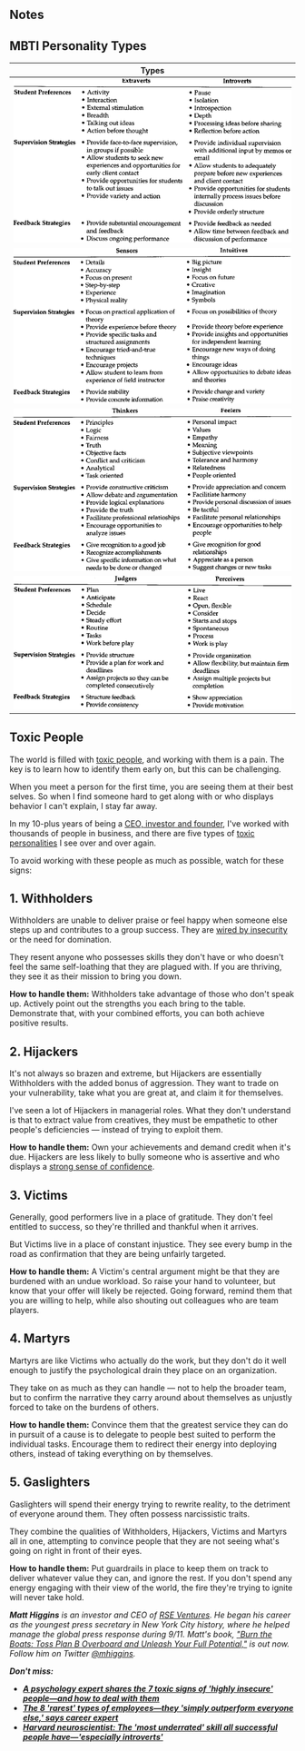 ## Notes

## MBTI Personality Types
| Types |
|-------|
| ![EI](https://github.com/ntiwari78/mgmt/blob/master/Images/Fieid-Education-Preferences-of-Extraverts-and-Introverts.png) |
| ![SN](https://github.com/ntiwari78/mgmt/blob/master/Images/Fieid-Education-Preferences-of-Sensors-and-intuitives.png) |
| ![TF](https://github.com/ntiwari78/mgmt/blob/master/Images/Fieid-Education-Preferences-of-Tiiinicers-and-Feeiers.png) |
| ![JP](https://github.com/ntiwari78/mgmt/blob/master/Images/Fieid-Education-Preferences-of-Judgers-and-Perceivers.png) |

## Toxic People
The world is filled with [toxic people](https://www.cnbc.com/2023/03/01/psychology-expert-shares-toxic-signs-of-a-highly-insecure-person-and-how-to-deal-with-them.html), and working with them is a pain. The key is to learn how to identify them early on, but this can be challenging.

When you meet a person for the first time, you are seeing them at their best selves. So when I find someone hard to get along with or who displays behavior I can't explain, I stay far away.

In my 10-plus years of being a [CEO, investor and founder](https://www.cnbc.com/2023/02/16/ex-shark-tank-guest-star-matt-higgins-ditch-backup-plans-to-succeed.html), I've worked with thousands of people in business, and there are five types of [toxic personalities](https://www.cnbc.com/2022/10/25/types-of-difficult-people-and-why-passive-aggressive-is-worst-of-all-according-to-harvard-expert.html) I see over and over again.

To avoid working with these people as much as possible, watch for these signs:

1\. Withholders
---------------

Withholders are unable to deliver praise or feel happy when someone else steps up and contributes to a group success. They are [wired by insecurity](https://www.cnbc.com/2022/11/20/want-to-sound-more-confident-ditch-these-phrases-that-make-you-look-arrogant-and-insecure-say-psychologists.html) or the need for domination.

They resent anyone who possesses skills they don't have or who doesn't feel the same self-loathing that they are plagued with. If you are thriving, they see it as their mission to bring you down.

**How to handle them:** Withholders take advantage of those who don't speak up. Actively point out the strengths you each bring to the table. Demonstrate that, with your combined efforts, you can both achieve positive results.

2\. Hijackers
-------------

It's not always so brazen and extreme, but Hijackers are essentially Withholders with the added bonus of aggression. They want to trade on your vulnerability, take what you are great at, and claim it for themselves.

I've seen a lot of Hijackers in managerial roles. What they don't understand is that to extract value from creatives, they must be empathetic to other people's deficiencies — instead of trying to exploit them.

**How to handle them:** Own your achievements and demand credit when it's due. Hijackers are less likely to bully someone who is assertive and who displays a [strong sense of confidence](https://www.cnbc.com/2022/09/18/want-to-sound-and-feel-more-confident-ditch-these-11-phrases-from-your-vocabulary-say-psychologists.html).

3\. Victims
-----------

Generally, good performers live in a place of gratitude. They don't feel entitled to success, so they're thrilled and thankful when it arrives.

But Victims live in a place of constant injustice. They see every bump in the road as confirmation that they are being unfairly targeted.

**How to handle them:** A Victim's central argument might be that they are burdened with an undue workload. So raise your hand to volunteer, but know that your offer will likely be rejected. Going forward, remind them that you are willing to help, while also shouting out colleagues who are team players.

4\. Martyrs
-----------

Martyrs are like Victims who actually do the work, but they don't do it well enough to justify the psychological drain they place on an organization.

They take on as much as they can handle — not to help the broader team, but to confirm the narrative they carry around about themselves as unjustly forced to take on the burdens of others.

**How to handle them:** Convince them that the greatest service they can do in pursuit of a cause is to delegate to people best suited to perform the individual tasks. Encourage them to redirect their energy into deploying others, instead of taking everything on by themselves.

5\. Gaslighters
---------------

Gaslighters will spend their energy trying to rewrite reality, to the detriment of everyone around them. They often possess narcissistic traits.

They combine the qualities of Withholders, Hijackers, Victims and Martyrs all in one, attempting to convince people that they are not seeing what's going on right in front of their eyes.

**How to handle them:** Put guardrails in place to keep them on track to deliver whatever value they can, and ignore the rest. If you don't spend any energy engaging with their view of the world, the fire they're trying to ignite will never take hold.

_**Matt Higgins** is an investor and CEO of_ [_RSE Ventures_](https://rseventures.com/)_. He began his career as the youngest press secretary in New York City history, where he helped manage the global press response during 9/11. Matt's book,_ [_"Burn the Boats: Toss Plan B Overboard and Unleash Your Full Potential,"_](https://www.amazon.com/Burn-Boats-Overboard-Unleash-Potential/dp/006308886X) _is out now. Follow him on Twitter_ [_@mhiggins_](http://www.twitter.com/mhiggins)_._

_**Don't miss:**_

*   [_**A psychology expert shares the 7 toxic signs of 'highly insecure' people—and how to deal with them**_](https://www.cnbc.com/2023/03/01/psychology-expert-shares-toxic-signs-of-a-highly-insecure-person-and-how-to-deal-with-them.html)
*   [_**The 8 'rarest' types of employees—they 'simply outperform everyone else,' says career expert**_](https://www.cnbc.com/2023/01/10/rarest-types-of-employees-and-why-they-outperform-everyone-else-according-to-career-expert.html)
*   [_**Harvard neuroscientist: The 'most underrated' skill all successful people have—'especially introverts'**_](https://www.cnbc.com/2023/01/25/harvard-neuroscientist-shares-the-underrated-skill-successful-people-have-especially-introverts.html)
